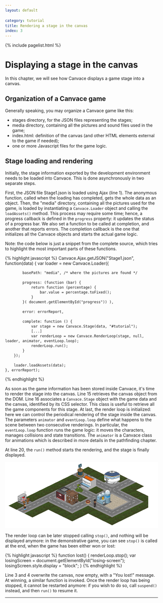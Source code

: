 ```yaml
---
layout: default

category: tutorial
title: Rendering a stage in the canvas
index: 3
---
```


{% include pagelist.html %}

# Displaying a stage in the canvas
In this chapter, we will see how Canvace displays a game stage into a canvas.

## Organization of a Canvace game
Generally speaking, you may organize a Canvace game like this:
- stages directory, for the JSON files representing the stages;
- media directory, containing all the pictures and sound files used in the game;
- index.html: definition of the canvas (and other HTML elements external to the game if needed);
- one or more Javascript files for the game logic.

## Stage loading and rendering
Initially, the stage information exported by the development environment needs to be loaded into Canvace. This is done asynchronously in two separate steps.

First, the JSON file Stage1.json is loaded using Ajax (line 1). The anonymous function, called when the loading has completed, gets the whole data as an object. Then, the "media" directory, containing all the pictures used for the game, is loaded by instantiating a `Canvace.Loader` object and calling the `loadAssets()` method. This process may require some time; hence, a progress callback is defined in the `progress` property: it updates the status of a progress bar. We also set a function to be called at completion, and another that reports errors. The completion callback is the one that initializes all the Canvace objects and starts the actual game logic.

Note: the code below is just a snippet from the complete source, which tries to highlight the most important parts of these functions.

{% highlight javascript %}
    Canvace.Ajax.getJSON("Stage1.json", function(data) {
        var loader = new Canvace.Loader({

            basePath: "media", /* where the pictures are found */

            progress: (function (bar) {
                return function (percentage) {
                    bar.value = percentage.toFixed();
                }
            }( document.getElementById("progress")) ),

            error: errorReport,

            complete: function () {
                var stage = new Canvace.Stage(data, "#tutorial");
                [...]
                var renderLoop = new Canvace.RenderLoop(stage, null, loader, animator, eventLoop.loop);
                renderLoop.run();
            }
        });

        loader.loadAssets(data);
    }, errorReport);
{% endhighlight %}

As soon as the game information has been stored inside Canvace, it's time to render the stage into the canvas. Line 15 retrieves the canvas object from the DOM.
Line 16 associates a `Canvace.Stage` object with the game data and the canvas, identified by its CSS selector. This class is useful to retrieve all the game components for this stage. At last, the render loop is initialized: here we can control the periodical rendering of the stage inside the canvas. The parameters `animator` and `eventLoop.loop` define what happens to the scene between two consecutive renderings. In particular, the `eventLoop.loop` function runs the game logic: it moves the characters, manages collisions and state transitions. The `animator` is a Canvace class for animations which is described in more details in the pathfinding chapter.

At line 20, the `run()` method starts the rendering, and the stage is finally displayed.

![Game stage](images/game-stage.png)

The render loop can be later stopped calling `stop()`, and nothing will be displayed anymore: in the demonstrative game, you can see `stop()` is called at the end,
when the game has been either won or lost:

{% highlight javascript %}
    function lost() {
        renderLoop.stop();
        var losingScreen = document.getElementById("losing-screen");
        losingScreen.style.display = "block";
    }
{% endhighlight %}
    
Line 3 and 4 overwrite the canvas, now empty, with a "You lost!" message. At winning, a similar function is invoked.
Once the render loop has being stopped, it cannot be restarted anymore: if you wish to do so, call `suspend()` instead, and then `run()` to resume it.

----------------------------
